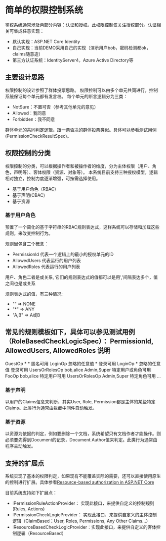 ﻿# 简单的权限控制系统

鉴权系统通常涉及两部分内容：认证和授权。此权限控制仅关注授权部分。认证相关可集成任意实现：

- 默认实现：ASP.NET Core Identity
- 自己实现：当前DEMO采用自己的实现（演示用户bob，密码检测都ok，claims随意造）
- 第三方认证系统：IdentityServer4，Azure Active Directory等

## 主要设计思路

权限控制的设计参照了群体投票思路。
权限控制可以由多个单元共同进行，控制系统保证每个单元都有发言权。
每个单元的断言逻辑分为三类：

- NotSure：不置可否（参考其他单元的意见）
- Allowed：我同意
- Forbidden：我不同意

群体单元的共同判定逻辑，跟一票否决的群体投票类似。具体可以参看测试用例(PermissionCheckResultSpec)。

## 权限控制的分类

权限控制的分类，可以根据操作者和被操作者的维度，分为主体权限（用户、角色，声明等）、客体权限（资源、对象等）。
本系统目前支持三种授权模型，逻辑相对独立，控制力度逐渐增强，可按需选择使用。

- 基于用户角色（RBAC）
- 基于声明(CBAC)
- 基于资源


### 基于用户角色

预置了一个简化的基于字符串的RBAC规则表达式，这样系统可以存储和加载这些规则，来改变控制行为。

规则里包含三个概念：

- PermissionId 代表一个逻辑上的最小的授权单元的ID
- AllowedUsers 代表运行的用户列表
- AllowedRoles 代表运行的用户列表

用户、角色二者是或关系, 它们的规则表达式的值都可以是用','间隔表达多个，值之间也是或关系

规则表达式的值，有三种情况:

- ""		=>	NONE 
- "*"		=>	ANY
- "A,B"	=>	A或B

常见的规则模板如下，具体可以参见测试用例（RoleBasedCheckLogicSpec）：
PermissionId,				AllowedUsers,	AllowedRoles	说明
------------------------------------------------------------------
GuestOp						*				*				匿名可用
LoginOp						忽略的任意值		*				登录可用
LoginOp						*				忽略的任意值		登录可用
UsersOrRolesOp				bob,alice		Admin,Super		特定用户或角色可用
FooOp						bob,alice						特定用户可用
UsersOrRolesOp								Admin,Super		特定角色可用
...

### 基于声明

以用户的Claims信息来判断，其实User, Role, Permission都是主体的某些特定Claims。此类行为通常由拦截中间件自动触发。

### 基于资源

以资源为依据的判定，例如要删除一个文档，系统希望只有文档作者才能操作。则必须要先得到Document的记录，Document.Author值来判定。此类行为通常由程序主动触发。

## 支持的扩展点

系统实现了基本的权限判定，如果现有不能覆盖实际的需要，还可以直接使用原生的控制进行扩展。具体参看[Resource-based authorization in ASP.NET Core](https://docs.microsoft.com/en-us/aspnet/core/security/authorization/resourcebased)

目前系统支持如下扩展点：

- IPermissionRuleActionProvider：	实现此接口，来提供自定义的控制规则(Rules, Actions)
- IPermissionCheckLogicProvider：	实现此接口，来提供自定义的主体控制逻辑（ClaimBased：User, Roles, Permissions, Any Other Claims...）
- IResourceBasedCheckLogicProvider：实现此接口，来提供自定义的客体控制逻辑（ResourceBased）